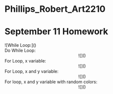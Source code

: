 # Phillips_Robert_Art2210
# September 11 Homework


<div align=left>
![While Loop:]()

<div align=left>
Do While Loop:

<div align=center>
![]()

<div align=left>
For Loop, x variable:

<div align=center>
![]()

<div align=left>
For Loop, x and y variable:

<div align=center>
![]()

<div align=left>
For loop, x and y variable with random colors:

<div align=center>
![]()